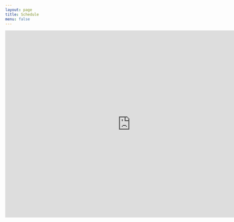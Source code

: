 ```yaml
---
layout: page
title: Schedule
menu: false
---
```

<iframe src="https://calendar.google.com/calendar/embed?showTitle=0&amp;showPrint=0&amp;showTabs=0&amp;showCalendars=0&amp;mode=WEEK&amp;height=600&amp;wkst=1&amp;bgcolor=%23ffffff&amp;src=canadian%40holiday.calendar.google.com&amp;color=%235229A3&amp;src=l0fdahjlgf25v808cnsfp87b38%40group.calendar.google.com&amp;color=%2329527A&amp;src=gsrb686df4mefnaegqgs8kug8k%40group.calendar.google.com&amp;color=%23182C57&amp;src=qgs97od9ef8t1582k2rqomv5ho%40group.calendar.google.com&amp;color=%232952A3&amp;src=5r8pdvqu1avl1473japs3dcevg%40group.calendar.google.com&amp;color=%231B887A&amp;ctz=America%2FVancouver" style="border-width:0" width="800" height="600" frameborder="0" scrolling="no"></iframe>

